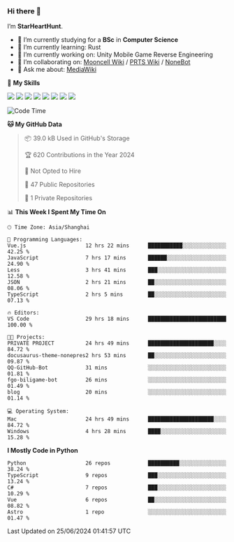 ### Hi there 👋

I’m **StarHeartHunt**.

- 🏫 I’m currently studying for a **BSc** in **Computer Science**
- 🌱 I’m currently learning: Rust
- 🔭 I’m currently working on: Unity Mobile Game Reverse Engineering
- 👯 I’m collaborating on: [Mooncell Wiki](https://fgo.wiki/) / [PRTS Wiki](http://prts.wiki/) / [NoneBot](https://github.com/nonebot)
- 💬 Ask me about: [MediaWiki](https://www.mediawiki.org)

🌟 **My Skills**

![](https://img.shields.io/badge/-Python-3e74a2?style=flat-square&logo=Python&logoColor=fff)
![](https://img.shields.io/badge/-Node.js-339933?style=flat-square&logo=node.js&logoColor=fff)
![](https://img.shields.io/badge/-Vue-4fc08d?style=flat-square&logo=vue.js&logoColor=fff)
![](https://img.shields.io/badge/-React-2d98ce?style=flat-square&logo=React&logoColor=fff)
![](https://img.shields.io/badge/-TypeScript-3178C6?style=flat-square&logo=TypeScript&logoColor=fff)
![](https://img.shields.io/badge/-Docker-2496ED?style=flat-square&logo=Docker&logoColor=fff)
![](https://img.shields.io/badge/-Linux-000000?style=flat-square&logo=Linux&logoColor=fff)
![](https://img.shields.io/badge/-Dotnet-512bd4?style=flat-square&logo=.net&logoColor=fff)

<!--START_SECTION:waka-->
![Code Time](http://img.shields.io/badge/Code%20Time-1%2C124%20hrs%2050%20mins-blue)

**🐱 My GitHub Data** 

> 📦 39.0 kB Used in GitHub's Storage 
 > 
> 🏆 620 Contributions in the Year 2024
 > 
> 🚫 Not Opted to Hire
 > 
> 📜 47 Public Repositories 
 > 
> 🔑 1 Private Repositories 
 > 
📊 **This Week I Spent My Time On** 

```text
🕑︎ Time Zone: Asia/Shanghai

💬 Programming Languages: 
Vue.js                   12 hrs 22 mins      ███████████░░░░░░░░░░░░░░   42.25 % 
JavaScript               7 hrs 17 mins       ██████░░░░░░░░░░░░░░░░░░░   24.90 % 
Less                     3 hrs 41 mins       ███░░░░░░░░░░░░░░░░░░░░░░   12.58 % 
JSON                     2 hrs 21 mins       ██░░░░░░░░░░░░░░░░░░░░░░░   08.06 % 
TypeScript               2 hrs 5 mins        ██░░░░░░░░░░░░░░░░░░░░░░░   07.13 % 

🔥 Editors: 
VS Code                  29 hrs 18 mins      █████████████████████████   100.00 % 

🐱‍💻 Projects: 
PRIVATE PROJECT          24 hrs 49 mins      █████████████████████░░░░   84.72 % 
docusaurus-theme-nonepres2 hrs 53 mins       ██░░░░░░░░░░░░░░░░░░░░░░░   09.87 % 
QQ-GitHub-Bot            31 mins             ░░░░░░░░░░░░░░░░░░░░░░░░░   01.81 % 
fgo-biligame-bot         26 mins             ░░░░░░░░░░░░░░░░░░░░░░░░░   01.49 % 
blog                     20 mins             ░░░░░░░░░░░░░░░░░░░░░░░░░   01.14 % 

💻 Operating System: 
Mac                      24 hrs 49 mins      █████████████████████░░░░   84.72 % 
Windows                  4 hrs 28 mins       ████░░░░░░░░░░░░░░░░░░░░░   15.28 % 
```

**I Mostly Code in Python** 

```text
Python                   26 repos            ██████████░░░░░░░░░░░░░░░   38.24 % 
TypeScript               9 repos             ███░░░░░░░░░░░░░░░░░░░░░░   13.24 % 
C#                       7 repos             ███░░░░░░░░░░░░░░░░░░░░░░   10.29 % 
Vue                      6 repos             ██░░░░░░░░░░░░░░░░░░░░░░░   08.82 % 
Astro                    1 repo              ░░░░░░░░░░░░░░░░░░░░░░░░░   01.47 % 
```




 Last Updated on 25/06/2024 01:41:57 UTC
<!--END_SECTION:waka-->
